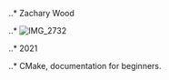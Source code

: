 ..* Zachary Wood


..* ![IMG_2732](https://user-images.githubusercontent.com/40222287/106547307-ffab5a00-64da-11eb-89ab-8cb6ae3a829b.jpeg)


..* 2021


..* CMake, documentation for beginners. 
